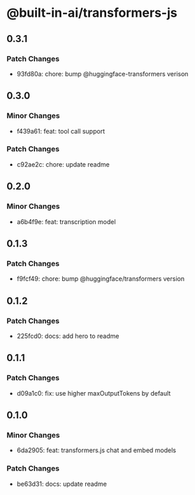 # @built-in-ai/transformers-js

## 0.3.1

### Patch Changes

- 93fd80a: chore: bump @huggingface-transformers verison

## 0.3.0

### Minor Changes

- f439a61: feat: tool call support

### Patch Changes

- c92ae2c: chore: update readme

## 0.2.0

### Minor Changes

- a6b4f9e: feat: transcription model

## 0.1.3

### Patch Changes

- f9fcf49: chore: bump @huggingface/transformers version

## 0.1.2

### Patch Changes

- 225fcd0: docs: add hero to readme

## 0.1.1

### Patch Changes

- d09a1c0: fix: use higher maxOutputTokens by default

## 0.1.0

### Minor Changes

- 6da2905: feat: transformers.js chat and embed models

### Patch Changes

- be63d31: docs: update readme
